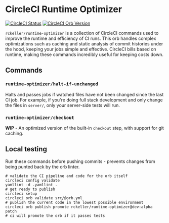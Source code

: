 # CircleCI Runtime Optimizer
[![CircleCI Status](https://circleci.com/gh/RcKeller/runtime-optimizer/tree/master.svg?style=svg)](https://circleci.com/gh/RcKeller/runtime-optimizer/tree/master)
[![CircleCI Orb Version](https://img.shields.io/badge/endpoint.svg?url=https://badges.circleci.io/orb/rckeller/runtime-optimizer)](https://circleci.com/orbs/registry/orb/rckeller/runtime-optimizer)

`rckeller/runtime-optimizer` is a collection of CircleCI commands used to improve the runtime and efficiency of CI runs. This orb handles complex optimizations such as caching and static analysis of commit histories under the hood, keeping your jobs simple and effective. CircleCI bills based on runtime, making these commands incredibly useful for keeping costs down.

## Commands

### `runtime-optimizer/halt-if-unchanged`
Halts and passes jobs if watched files have not been changed since the last CI job. For example, if you're doing full stack development and only change the files in `server/`, only your server-side tests will run.

### `runtime-optimizer/checkout`
**WIP** - An optimized version of the built-in `checkout` step, with support for git caching.

## Local testing
Run these commands before pushing commits - prevents changes from being punted back by the orb linter.

```
# validate the CI pipeline and code for the orb itself
circleci config validate
yamllint -d .yamllint .
# get ready to publish
circleci setup
circleci orb validate src/@orb.yml
# publish the current code in the lowest possible environment
circleci orb publish promote rckeller/runtime-optimizer@dev:alpha patch
# ci will promote the orb if it passes tests
```